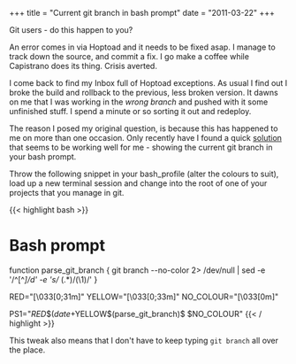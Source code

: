 +++
title = "Current git branch in bash prompt"
date = "2011-03-22"
+++

Git users - do this happen to you?

An error comes in via Hoptoad and it needs to be fixed asap. I manage to track down the source, and commit a fix. I go make a coffee while Capistrano does its thing. Crisis averted.

I come back to find my Inbox full of Hoptoad exceptions. As usual I find out I broke the build and rollback to the previous, less broken version. It dawns on me that I was working in the *wrong branch* and pushed with it some unfinished stuff. I spend a minute or so sorting it out and redeploy.

The reason I posed my original question, is because this has happened to me on more than one occasion. Only recently have I found a quick <a href="http://railstips.org/blog/archives/2009/02/02/bedazzle-your-bash-prompt-with-git-info/">solution</a> that seems to be working well for me - showing the current git branch in your bash prompt.

Throw the following snippet in your bash_profile (alter the colours to suit), load up a new terminal session and change into the root of one of your projects that you manage in git.


{{< highlight bash >}}
# Bash prompt
function parse_git_branch {
  git branch --no-color 2> /dev/null | sed -e '/^[^*]/d' -e 's/* \(.*\)/(\1)/'
}

RED="\[\033[0;31m\]"
YELLOW="\[\033[0;33m\]"
NO_COLOUR="\[\033[0m\]"

PS1="$RED\$(date +%H:%M) \w$YELLOW\$(parse_git_branch)\$ $NO_COLOUR"
{{< / highlight >}}

This tweak also means that I don't have to keep typing `git branch` all over the place.
